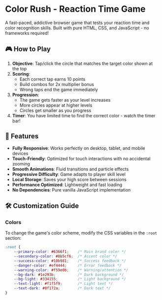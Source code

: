 # Color Rush - Reaction Time Game

A fast-paced, addictive browser game that tests your reaction time and color recognition skills. Built with pure HTML, CSS, and JavaScript - no frameworks required!

## 🎮 How to Play

1. **Objective**: Tap/click the circle that matches the target color shown at the top
2. **Scoring**: 
   - Each correct tap earns 10 points
   - Build combos for 2x multiplier bonus
   - Wrong taps end the game immediately
3. **Progression**: 
   - The game gets faster as your level increases
   - More circles appear at higher levels
   - Circles get smaller as you progress
4. **Timer**: You have limited time to find the correct color - watch the timer bar!

## 🚀 Features

- **Fully Responsive**: Works perfectly on desktop, tablet, and mobile devices
- **Touch-Friendly**: Optimized for touch interactions with no accidental zooming
- **Smooth Animations**: Fluid transitions and particle effects
- **Progressive Difficulty**: Game adapts to player skill level
- **Local Storage**: Saves your high score between sessions
- **Performance Optimized**: Lightweight and fast loading
- **No Dependencies**: Pure vanilla JavaScript implementation

## 🛠️ Customization Guide

### Colors
To change the game's color scheme, modify the CSS variables in the `:root` section:

```css
:root {
    --primary-color: #6366f1;    /* Main brand color */
    --secondary-color: #8b5cf6;  /* Accent color */
    --success-color: #10b981;    /* Success feedback */
    --danger-color: #ef4444;     /* Error feedback */
    --warning-color: #f59e0b;    /* Warning/attention */
    --bg-dark: #1e293b;          /* Dark background */
    --bg-light: #334155;         /* Light background */
    --text-light: #f1f5f9;       /* Light text */
    --text-dark: #0f172a;        /* Dark text */
}
